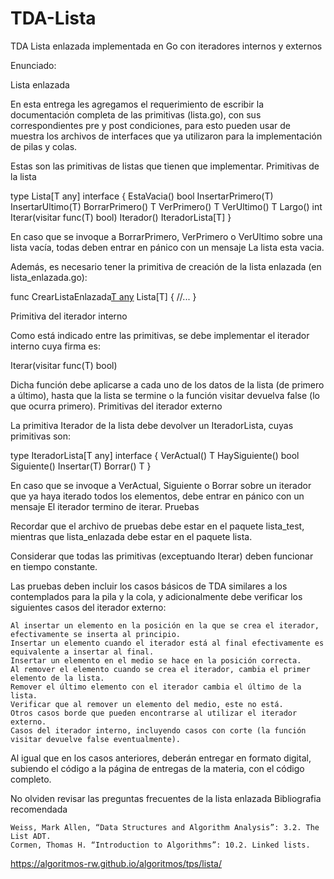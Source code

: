 # TDA-Lista
TDA Lista enlazada implementada en Go con iteradores internos y externos

Enunciado:

Lista enlazada

En esta entrega les agregamos el requerimiento de escribir la documentación completa de las primitivas (lista.go), con sus correspondientes pre y post condiciones, para esto pueden usar de muestra los archivos de interfaces que ya utilizaron para la implementación de pilas y colas.

Estas son las primitivas de listas que tienen que implementar.
Primitivas de la lista

type Lista[T any] interface {
	EstaVacia() bool
	InsertarPrimero(T)
	InsertarUltimo(T)
	BorrarPrimero() T
	VerPrimero() T
	VerUltimo() T
	Largo() int
	Iterar(visitar func(T) bool)
	Iterador() IteradorLista[T]
}

En caso que se invoque a BorrarPrimero, VerPrimero o VerUltimo sobre una lista vacía, todas deben entrar en pánico con un mensaje La lista esta vacia.

Además, es necesario tener la primitiva de creación de la lista enlazada (en lista_enlazada.go):


func CrearListaEnlazada[T any]() Lista[T] {
	//...
}

Primitiva del iterador interno

Como está indicado entre las primitivas, se debe implementar el iterador interno cuya firma es:

Iterar(visitar func(T) bool)

Dicha función debe aplicarse a cada uno de los datos de la lista (de primero a último), hasta que la lista se termine o la función visitar devuelva false (lo que ocurra primero).
Primitivas del iterador externo

La primitiva Iterador de la lista debe devolver un IteradorLista, cuyas primitivas son:

type IteradorLista[T any] interface {
	VerActual() T
	HaySiguiente() bool
	Siguiente()
	Insertar(T)
	Borrar() T
}

En caso que se invoque a VerActual, Siguiente o Borrar sobre un iterador que ya haya iterado todos los elementos, debe entrar en pánico con un mensaje El iterador termino de iterar.
Pruebas

Recordar que el archivo de pruebas debe estar en el paquete lista_test, mientras que lista_enlazada debe estar en el paquete lista.

Considerar que todas las primitivas (exceptuando Iterar) deben funcionar en tiempo constante.

Las pruebas deben incluir los casos básicos de TDA similares a los contemplados para la pila y la cola, y adicionalmente debe verificar los siguientes casos del iterador externo:

    Al insertar un elemento en la posición en la que se crea el iterador, efectivamente se inserta al principio.
    Insertar un elemento cuando el iterador está al final efectivamente es equivalente a insertar al final.
    Insertar un elemento en el medio se hace en la posición correcta.
    Al remover el elemento cuando se crea el iterador, cambia el primer elemento de la lista.
    Remover el último elemento con el iterador cambia el último de la lista.
    Verificar que al remover un elemento del medio, este no está.
    Otros casos borde que pueden encontrarse al utilizar el iterador externo.
    Casos del iterador interno, incluyendo casos con corte (la función visitar devuelve false eventualmente).

Al igual que en los casos anteriores, deberán entregar en formato digital, subiendo el código a la página de entregas de la materia, con el código completo.

No olviden revisar las preguntas frecuentes de la lista enlazada
Bibliografia recomendada

    Weiss, Mark Allen, “Data Structures and Algorithm Analysis”: 3.2. The List ADT.
    Cormen, Thomas H. “Introduction to Algorithms”: 10.2. Linked lists.

https://algoritmos-rw.github.io/algoritmos/tps/lista/

